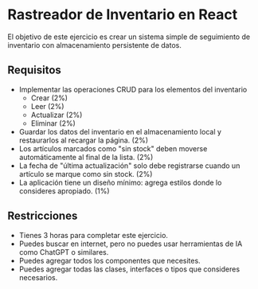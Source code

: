 # Rastreador de Inventario en React

El objetivo de este ejercicio es crear un sistema simple de seguimiento de inventario con almacenamiento persistente de datos.

## Requisitos

- Implementar las operaciones CRUD para los elementos del inventario 
  - Crear (2%)
  - Leer (2%)
  - Actualizar (2%)
  - Eliminar (2%)
- Guardar los datos del inventario en el almacenamiento local y restaurarlos al recargar la página. (2%)
- Los artículos marcados como "sin stock" deben moverse automáticamente al final de la lista. (2%)
- La fecha de "última actualización" solo debe registrarse cuando un artículo se marque como sin stock. (2%)
- La aplicación tiene un diseño mínimo: agrega estilos donde lo consideres apropiado. (1%)

## Restricciones

- Tienes 3 horas para completar este ejercicio.
- Puedes buscar en internet, pero no puedes usar herramientas de IA como ChatGPT o similares.
- Puedes agregar todos los componentes que necesites.
- Puedes agregar todas las clases, interfaces o tipos que consideres necesarios.
